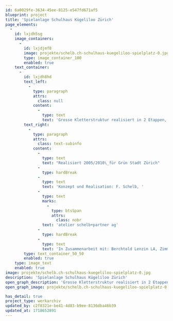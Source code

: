 ```yaml
---
id: 6a0029fe-3634-45ee-8125-e547fd671af5
blueprint: project
title: 'Spielanlage Schulhaus Kügeliloo Zürich'
page_elements:
  -
    id: lxjdh5sg
    image_containers:
      -
        id: lxjdjmf8
        image: projekte/schelb.ch-schulhaus-kuegeliloo-spielplatz-0.jpg
        type: image_container_100
        enabled: true
    text_container:
      -
        id: lxjdh8hd
        text_left:
          -
            type: paragraph
            attrs:
              class: null
            content:
              -
                type: text
                text: 'Grosse Kletterstruktur realisiert in 2 Etappen, mit Spinnnetz, Hängematte, Kletternetzen, etc.'
        text_right:
          -
            type: paragraph
            attrs:
              class: text-subinfo
            content:
              -
                type: text
                text: "Realisiert 2005/2010\_für Grün Stadt Zürich"
              -
                type: hardBreak
              -
                type: text
                text: 'Konzept und Realisation: F. Schelb, '
              -
                type: text
                marks:
                  -
                    type: btsSpan
                    attrs:
                      class: nobr
                text: 'atelier schelb+partner ag'
              -
                type: hardBreak
              -
                type: text
                text: 'In Zusammenarbeit mit: Berchtold Lenzin LA, Zimmerei Oberhänsli'
        type: text_container_50_50
        enabled: true
    type: image_text
    enabled: true
image: projekte/schelb.ch-schulhaus-kuegeliloo-spielplatz-0.jpg
description: 'Spielanlage Schulhaus Kügeliloo Zürich'
open_graph_description: 'Grosse Kletterstruktur realisiert in 2 Etappen, mit Spinnnetz, Hängematte, Kletternetzen, etc.'
open_graph_image: projekte/schelb.ch-schulhaus-kuegeliloo-spielplatz-0.jpg

has_detail: true
project_type: werkarchiv
updated_by: c2f8321e-be41-4d83-b9ee-8136dba46b39
updated_at: 1718652891
---
```

